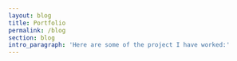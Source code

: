 ```yaml
---
layout: blog
title: Portfolio
permalink: /blog
section: blog
intro_paragraph: 'Here are some of the project I have worked:'
---
```


